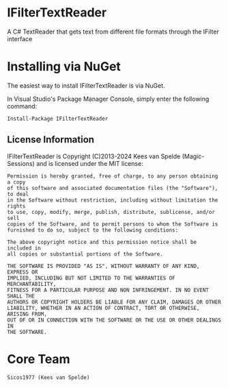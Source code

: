 IFilterTextReader
=================

A C# TextReader that gets text from different file formats through the IFilter interface

Installing via NuGet
====================

The easiest way to install IFilterTextReader is via NuGet.

In Visual Studio's Package Manager Console, simply enter the following command:

    Install-Package IFilterTextReader

## License Information

IFilterTextReader is Copyright (C)2013-2024 Kees van Spelde (Magic-Sessions) and is licensed under the MIT license:

    Permission is hereby granted, free of charge, to any person obtaining a copy
    of this software and associated documentation files (the "Software"), to deal
    in the Software without restriction, including without limitation the rights
    to use, copy, modify, merge, publish, distribute, sublicense, and/or sell
    copies of the Software, and to permit persons to whom the Software is
    furnished to do so, subject to the following conditions:

    The above copyright notice and this permission notice shall be included in
    all copies or substantial portions of the Software.

    THE SOFTWARE IS PROVIDED "AS IS", WITHOUT WARRANTY OF ANY KIND, EXPRESS OR
    IMPLIED, INCLUDING BUT NOT LIMITED TO THE WARRANTIES OF MERCHANTABILITY,
    FITNESS FOR A PARTICULAR PURPOSE AND NON INFRINGEMENT. IN NO EVENT SHALL THE
    AUTHORS OR COPYRIGHT HOLDERS BE LIABLE FOR ANY CLAIM, DAMAGES OR OTHER
    LIABILITY, WHETHER IN AN ACTION OF CONTRACT, TORT OR OTHERWISE, ARISING FROM,
    OUT OF OR IN CONNECTION WITH THE SOFTWARE OR THE USE OR OTHER DEALINGS IN
    THE SOFTWARE.

Core Team
=========
    Sicos1977 (Kees van Spelde)
